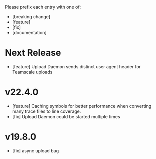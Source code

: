 Please prefix each entry with one of: 

- [breaking change]
- [feature]
- [fix]
- [documentation]

# Next Release
- [feature] Upload Daemon sends distinct user agent header for Teamscale uploads

# v22.4.0
- [feature] Caching symbols for better performance when converting many trace files to line coverage.
- [fix] Upload Daemon could be started multiple times

# v19.8.0
- [fix] async upload bug
